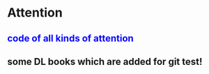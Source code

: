 # Attention
## <font color="Blue">code of all kinds of attention</font>
## some DL books which are added for git test!
